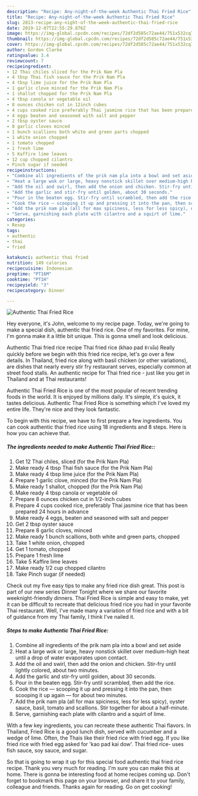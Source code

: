 ```yaml
---
description: "Recipe: Any-night-of-the-week Authentic Thai Fried Rice"
title: "Recipe: Any-night-of-the-week Authentic Thai Fried Rice"
slug: 2813-recipe-any-night-of-the-week-authentic-thai-fried-rice
date: 2019-12-07T22:55:29.876Z
image: https://img-global.cpcdn.com/recipes/72df2d585c72ae44/751x532cq70/authentic-thai-fried-rice-recipe-main-photo.jpg
thumbnail: https://img-global.cpcdn.com/recipes/72df2d585c72ae44/751x532cq70/authentic-thai-fried-rice-recipe-main-photo.jpg
cover: https://img-global.cpcdn.com/recipes/72df2d585c72ae44/751x532cq70/authentic-thai-fried-rice-recipe-main-photo.jpg
author: Gordon Clarke
ratingvalue: 3.4
reviewcount: 7
recipeingredient:
- 12 Thai chiles sliced for the Prik Nam Pla
- 4 tbsp Thai fish sauce for the Prik Nam Pla
- 4 tbsp lime juice for the Prik Nam Pla
- 1 garlic clove minced for the Prik Nam Pla
- 1 shallot chopped for the Prik Nam Pla
- 4 tbsp canola or vegetable oil
- 8 ounces chicken cut in 12inch cubes
- 4 cups cooked rice preferably Thai jasmine rice that has been prepared 24 hours in advance
- 4 eggs beaten and seasoned with salt and pepper
- 2 tbsp oyster sauce
- 8 garlic cloves minced
- 1 bunch scallions both white and green parts chopped
- 1 white onion chopped
- 1 tomato chopped
- 1 fresh lime
- 5 Kaffire lime leaves
- 12 cup chopped cilantro
- Pinch sugar if needed
recipeinstructions:
- "Combine all ingredients of the prik nam pla into a bowl and set aside"
- "Heat a large wok or large, heavy nonstick skillet over medium-high heat until a drop of water evaporates upon contact."
- "Add the oil and swirl, then add the onion and chicken. Stir-fry until lightly colored, about two minutes."
- "Add the garlic and stir-fry until golden, about 30 seconds."
- "Pour in the beaten egg. Stir-fry until scrambled, then add the rice."
- "Cook the rice — scooping it up and pressing it into the pan, then scooping it up again — for about two minutes."
- "Add the prik nam pla (all for max spiciness, less for less spicy), oyster sauce, basil, tomato and scallions. Stir together for about a half-minute."
- "Serve, garnishing each plate with cilantro and a squirt of lime."
categories:
- Resep
tags:
- authentic
- thai
- fried

katakunci: authentic thai fried
nutrition: 149 calories
recipecuisine: Indonesian
preptime: "PT16M"
cooktime: "PT1H"
recipeyield: "3"
recipecategory: Dinner

---
```



![Authentic Thai Fried Rice](https://img-global.cpcdn.com/recipes/72df2d585c72ae44/751x532cq70/authentic-thai-fried-rice-recipe-main-photo.jpg)

Hey everyone, it's John, welcome to my recipe page. Today, we're going to make a special dish, authentic thai fried rice. One of my favorites. For mine, I'm gonna make it a little bit unique. This is gonna smell and look delicious.

Authentic Thai fried rice recipe Thai fried rice (khao pad ข้าวผัด) Really quickly before we begin with this fried rice recipe, let&#39;s go over a few details. In Thailand, fried rice along with basil chicken (or other variations), are dishes that nearly every stir fry restaurant serves, especially common at street food stalls. An authentic recipe for Thai fried rice - just like you get in Thailand and at Thai restaurants!

Authentic Thai Fried Rice is one of the most popular of recent trending foods in the world. It is enjoyed by millions daily. It's simple, it's quick, it tastes delicious. Authentic Thai Fried Rice is something which I've loved my entire life. They're nice and they look fantastic.


To begin with this recipe, we have to first prepare a few ingredients. You can cook authentic thai fried rice using 18 ingredients and 8 steps. Here is how you can achieve that.

##### The ingredients needed to make Authentic Thai Fried Rice::

1. Get 12 Thai chiles, sliced (for the Prik Nam Pla)
1. Make ready 4 tbsp Thai fish sauce (for the Prik Nam Pla)
1. Make ready 4 tbsp lime juice (for the Prik Nam Pla)
1. Prepare 1 garlic clove, minced (for the Prik Nam Pla)
1. Make ready 1 shallot, chopped (for the Prik Nam Pla)
1. Make ready 4 tbsp canola or vegetable oil
1. Prepare 8 ounces chicken cut in 1/2-inch cubes
1. Prepare 4 cups cooked rice, preferably Thai jasmine rice that has been prepared 24 hours in advance
1. Make ready 4 eggs, beaten and seasoned with salt and pepper
1. Get 2 tbsp oyster sauce
1. Prepare 8 garlic cloves, minced
1. Make ready 1 bunch scallions, both white and green parts, chopped
1. Take 1 white onion, chopped
1. Get 1 tomato, chopped
1. Prepare 1 fresh lime
1. Take 5 Kaffire lime leaves
1. Make ready 1/2 cup chopped cilantro
1. Take Pinch sugar (if needed)


Check out my five easy tips to make any fried rice dish great. This post is part of our new series Dinner Tonight where we share our favorite weeknight-friendly dinners. Thai Fried Rice is simple and easy to make, yet it can be difficult to recreate that delicious fried rice you had in your favorite Thai restaurant. Well, I&#39;ve made many a variation of fried rice and with a bit of guidance from my Thai family, I think I&#39;ve nailed it. 

##### Steps to make Authentic Thai Fried Rice:

1. Combine all ingredients of the prik nam pla into a bowl and set aside
1. Heat a large wok or large, heavy nonstick skillet over medium-high heat until a drop of water evaporates upon contact.
1. Add the oil and swirl, then add the onion and chicken. Stir-fry until lightly colored, about two minutes.
1. Add the garlic and stir-fry until golden, about 30 seconds.
1. Pour in the beaten egg. Stir-fry until scrambled, then add the rice.
1. Cook the rice — scooping it up and pressing it into the pan, then scooping it up again — for about two minutes.
1. Add the prik nam pla (all for max spiciness, less for less spicy), oyster sauce, basil, tomato and scallions. Stir together for about a half-minute.
1. Serve, garnishing each plate with cilantro and a squirt of lime.


With a few key ingredients, you can recreate these authentic Thai flavors. In Thailand, Fried Rice is a good lunch dish, served with cucumber and a wedge of lime. Often, the Thais like their fried rice with fried egg. If you like fried rice with fried egg asked for &#39;kao pad kai dow&#39;. Thai fried rice- uses fish sauce, soy sauce, and sugar. 

So that is going to wrap it up for this special food authentic thai fried rice recipe. Thank you very much for reading. I'm sure you can make this at home. There is gonna be interesting food at home recipes coming up. Don't forget to bookmark this page on your browser, and share it to your family, colleague and friends. Thanks again for reading. Go on get cooking!
